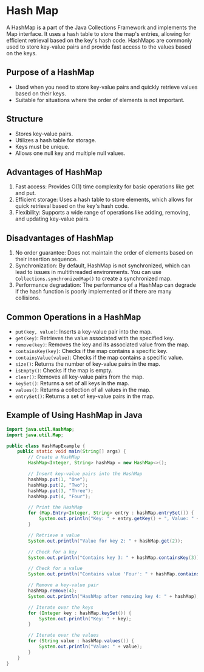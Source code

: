 # Hash Map

A HashMap is a part of the Java Collections Framework and implements the Map interface. It uses a hash table to store the map's entries, allowing for efficient retrieval based on the key's hash code. HashMaps are commonly used to store key-value pairs and provide fast access to the values based on the keys.

## Purpose of a HashMap
- Used when you need to store key-value pairs and quickly retrieve values based on their keys.
- Suitable for situations where the order of elements is not important.

## Structure
- Stores key-value pairs.
- Utilizes a hash table for storage.
- Keys must be unique.
- Allows one null key and multiple null values.

## Advantages of HashMap
1. Fast access: Provides O(1) time complexity for basic operations like get and put.
2. Efficient storage: Uses a hash table to store elements, which allows for quick retrieval based on the key's hash code.
3. Flexibility: Supports a wide range of operations like adding, removing, and updating key-value pairs.

## Disadvantages of HashMap
1. No order guarantee: Does not maintain the order of elements based on their insertion sequence.
2. Synchronization: By default, HashMap is not synchronized, which can lead to issues in multithreaded environments. You can use `Collections.synchronizedMap()` to create a synchronized map.
3. Performance degradation: The performance of a HashMap can degrade if the hash function is poorly implemented or if there are many collisions.

## Common Operations in a HashMap
- `put(key, value)`: Inserts a key-value pair into the map.
- `get(key)`: Retrieves the value associated with the specified key.
- `remove(key)`: Removes the key and its associated value from the map.
- `containsKey(key)`: Checks if the map contains a specific key.
- `containsValue(value)`: Checks if the map contains a specific value.
- `size()`: Returns the number of key-value pairs in the map.
- `isEmpty()`: Checks if the map is empty.
- `clear()`: Removes all key-value pairs from the map.
- `keySet()`: Returns a set of all keys in the map.
- `values()`: Returns a collection of all values in the map.
- `entrySet()`: Returns a set of key-value pairs in the map.

## Example of Using HashMap in Java
```java
import java.util.HashMap;
import java.util.Map;

public class HashMapExample {
    public static void main(String[] args) {
        // Create a HashMap
        HashMap<Integer, String> hashMap = new HashMap<>();

        // Insert key-value pairs into the HashMap
        hashMap.put(1, "One");
        hashMap.put(2, "Two");
        hashMap.put(3, "Three");
        hashMap.put(4, "Four");

        // Print the HashMap
        for (Map.Entry<Integer, String> entry : hashMap.entrySet()) {
            System.out.println("Key: " + entry.getKey() + ", Value: " + entry.getValue());
        }

        // Retrieve a value
        System.out.println("Value for key 2: " + hashMap.get(2));

        // Check for a key
        System.out.println("Contains key 3: " + hashMap.containsKey(3));

        // Check for a value
        System.out.println("Contains value 'Four': " + hashMap.containsValue("Four"));

        // Remove a key-value pair
        hashMap.remove(4);
        System.out.println("HashMap after removing key 4: " + hashMap);

        // Iterate over the keys
        for (Integer key : hashMap.keySet()) {
            System.out.println("Key: " + key);
        }

        // Iterate over the values
        for (String value : hashMap.values()) {
            System.out.println("Value: " + value);
        }
    }
}
```